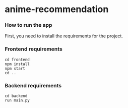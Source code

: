 # anime-recommendation



### How to run the app

First, you need to install the requirements for the project.

### Frontend requirements

```
cd frontend
npm install
npm start
cd ..
```


### Backend requirements
```
cd backend
run main.py
```